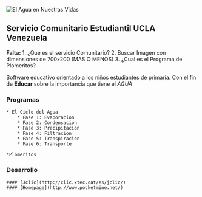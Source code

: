 ![El Agua en Nuestras Vidas](https://userscontent2.emaze.com/images/b4570369-67b2-4066-9625-d6e5da519558/8f2e1cb9b3a151f600251308d3f8dd25.gif)

## Servicio Comunitario Estudiantil UCLA Venezuela


**Falta:**
	1. ¿Que es el servicio Comunitario?
	2. Buscar Imagen con dimensiones de 700x200 (MAS O MENOS)
	3. ¿Cual es el Programa de Plomeritos?

Software educativo orientado a los niños estudiantes de primaria. Con el fin de **Educar** sobre la importancia que tiene el *AGUA*

### Programas
	
	* El Ciclo del Agua
		* Fase 1: Evaporacion
		* Fase 2: Condensacion
		* Fase 3: Precipitacion
		* Fase 4: Filtracion
		* Fase 5: Transpiracion
		* Fase 6: Transporte
	
	*Plomeritos

### Desarrollo

	#### [Jclic](http://clic.xtec.cat/es/jclic/)
	#### [Homepage](http://www.pocketmine.net/)
